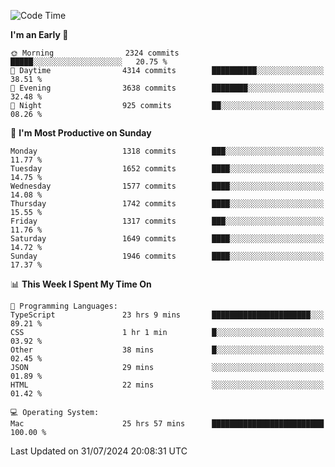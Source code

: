 <!--START_SECTION:waka-->
![Code Time](http://img.shields.io/badge/Code%20Time-4%2C232%20hrs%2054%20mins-blue)

**I'm an Early 🐤** 

```text
🌞 Morning                2324 commits        █████░░░░░░░░░░░░░░░░░░░░   20.75 % 
🌆 Daytime                4314 commits        ██████████░░░░░░░░░░░░░░░   38.51 % 
🌃 Evening                3638 commits        ████████░░░░░░░░░░░░░░░░░   32.48 % 
🌙 Night                  925 commits         ██░░░░░░░░░░░░░░░░░░░░░░░   08.26 % 
```
📅 **I'm Most Productive on Sunday** 

```text
Monday                   1318 commits        ███░░░░░░░░░░░░░░░░░░░░░░   11.77 % 
Tuesday                  1652 commits        ████░░░░░░░░░░░░░░░░░░░░░   14.75 % 
Wednesday                1577 commits        ████░░░░░░░░░░░░░░░░░░░░░   14.08 % 
Thursday                 1742 commits        ████░░░░░░░░░░░░░░░░░░░░░   15.55 % 
Friday                   1317 commits        ███░░░░░░░░░░░░░░░░░░░░░░   11.76 % 
Saturday                 1649 commits        ████░░░░░░░░░░░░░░░░░░░░░   14.72 % 
Sunday                   1946 commits        ████░░░░░░░░░░░░░░░░░░░░░   17.37 % 
```


📊 **This Week I Spent My Time On** 

```text
💬 Programming Languages: 
TypeScript               23 hrs 9 mins       ██████████████████████░░░   89.21 % 
CSS                      1 hr 1 min          █░░░░░░░░░░░░░░░░░░░░░░░░   03.92 % 
Other                    38 mins             █░░░░░░░░░░░░░░░░░░░░░░░░   02.45 % 
JSON                     29 mins             ░░░░░░░░░░░░░░░░░░░░░░░░░   01.89 % 
HTML                     22 mins             ░░░░░░░░░░░░░░░░░░░░░░░░░   01.42 % 

💻 Operating System: 
Mac                      25 hrs 57 mins      █████████████████████████   100.00 % 
```


 Last Updated on 31/07/2024 20:08:31 UTC
<!--END_SECTION:waka-->
